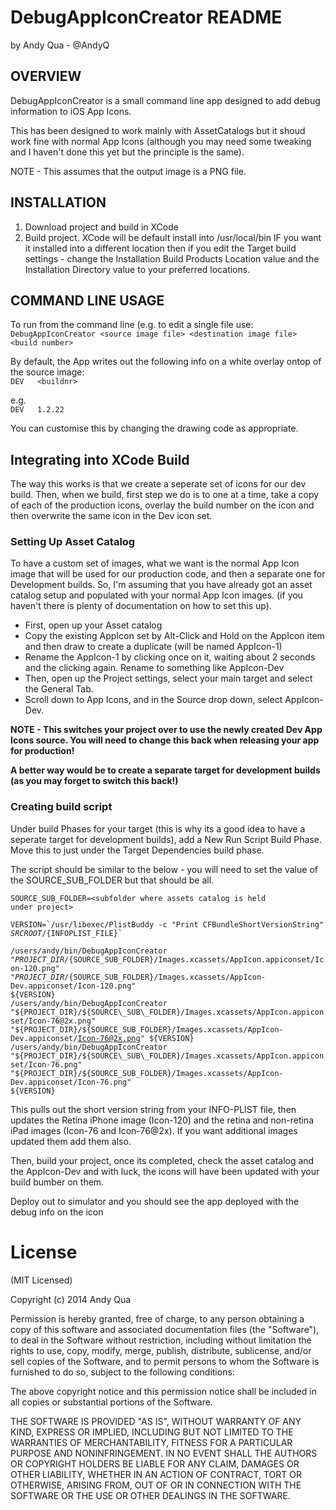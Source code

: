 DebugAppIconCreator README
========================

by Andy Qua - @AndyQ

OVERVIEW
--------
DebugAppIconCreator is a small command line app designed to add debug information to iOS App Icons.

This has been designed to work mainly with AssetCatalogs but it shoud work fine with normal App Icons (although you may need some tweaking and I haven't done this yet but the principle is the same).

NOTE - This assumes that the output image is a PNG file.

INSTALLATION
------------

1. Download project and build in XCode
2. Build project. XCode will be default install into /usr/local/bin
   IF you want it installed into a different location then if you edit the Target build settings - change the Installation Build Products Location value and the Installation Directory value to your preferred locations.

COMMAND LINE USAGE
------------------
To run from the command line (e.g. to edit a single file use:  
`DebugAppIconCreator <source image file> <destination image file> <build number>`

By default, the App writes out the following info on a white overlay ontop of the source image:  
`DEV  
<buildnr>`

e.g.  
`DEV  
1.2.22`

You can customise this by changing the drawing code as appropriate.

Integrating into XCode Build
----------------------------

The way this works is that we create a seperate set of icons for our dev build. Then, when we build, first step we do is to one at a time, take a copy of each of the production icons, overlay the build number on the icon and then overwrite the same icon in the Dev icon set.

### Setting Up Asset Catalog ###

To have a custom set of images, what we want is the normal App Icon image that will be used for our production code, and then a separate one for Development builds.
So, I'm assuming that you have already got an asset catalog setup and populated with your normal App Icon images. (if you haven't there is plenty of documentation on how to set this up).

* First, open up your Asset catalog
* Copy the existing AppIcon set by Alt-Click and Hold on the AppIcon item and then draw to create a duplicate (will be named AppIcon-1)
* Rename the AppIcon-1 by clicking once on it, waiting about 2 seconds and the clicking again. Rename to something like AppIcon-Dev
* Then, open up the Project settings, select your main target and select the General Tab.
* Scroll down to App Icons, and in the Source drop down, select AppIcon-Dev.


**NOTE - This switches your project over to use the newly created Dev App Icons source. You will need to change this back when releasing your app for production!**  

**A better way would be to create a separate target for development builds (as you may forget to switch this back!)**

### Creating build script ###

Under build Phases for your target (this is why its a good idea to have a seperate target for development builds), add a New Run Script Build Phase.
Move this to just under the Target Dependencies build phase.

The script should be similar to the below - you will need to set the value of the SOURCE\_SUB\_FOLDER but that should be all.  

<code>SOURCE\_SUB\_FOLDER=&lt;subfolder where assets catalog is held under project&gt;  
VERSION=\`/usr/libexec/PlistBuddy -c "Print CFBundleShortVersionString" ${SRCROOT}/${INFOPLIST\_FILE}\`  
/users/andy/bin/DebugAppIconCreator "${PROJECT\_DIR}/${SOURCE\_SUB\_FOLDER}/Images.xcassets/AppIcon.appiconset/Icon-120.png" "${PROJECT\_DIR}/${SOURCE\_SUB\_FOLDER}/Images.xcassets/AppIcon-Dev.appiconset/Icon-120.png" ${VERSION}  
/users/andy/bin/DebugAppIconCreator "${PROJECT\_DIR}/${SOURCE\_SUB\_FOLDER}/Images.xcassets/AppIcon.appiconset/Icon-76@2x.png" "${PROJECT\_DIR}/${SOURCE\_SUB\_FOLDER}/Images.xcassets/AppIcon-Dev.appiconset/Icon-76@2x.png" ${VERSION}  
/users/andy/bin/DebugAppIconCreator "${PROJECT\_DIR}/${SOURCE\_SUB\_FOLDER}/Images.xcassets/AppIcon.appiconset/Icon-76.png" "${PROJECT\_DIR}/${SOURCE\_SUB\_FOLDER}/Images.xcassets/AppIcon-Dev.appiconset/Icon-76.png" ${VERSION}
</code>

This pulls out the short version string from your INFO-PLIST file, then updates the Retina iPhone image (Icon-120) and the retina and non-retina iPad images (Icon-76 and Icon-76@2x).  If you want additional images updated them add them also.

Then, build your project, once its completed, check the asset catalog and the AppIcon-Dev and with luck, the icons will have been updated with your build bumber on them.

Deploy out to simulator and you should see the app deployed with the debug info on the icon

License
=======
(MIT Licensed)

Copyright (c) 2014 Andy Qua

Permission is hereby granted, free of charge, to any person obtaining a copy of this software and associated documentation files (the "Software"), to deal in the Software without restriction, including without limitation the rights to use, copy, modify, merge, publish, distribute, sublicense, and/or sell copies of the Software, and to permit persons to whom the Software is furnished to do so, subject to the following conditions:

The above copyright notice and this permission notice shall be included in all copies or substantial portions of the Software.

THE SOFTWARE IS PROVIDED "AS IS", WITHOUT WARRANTY OF ANY KIND, EXPRESS OR IMPLIED, INCLUDING BUT NOT LIMITED TO THE WARRANTIES OF MERCHANTABILITY, FITNESS FOR A PARTICULAR PURPOSE AND NONINFRINGEMENT. IN NO EVENT SHALL THE AUTHORS OR COPYRIGHT HOLDERS BE LIABLE FOR ANY CLAIM, DAMAGES OR OTHER LIABILITY, WHETHER IN AN ACTION OF CONTRACT, TORT OR OTHERWISE, ARISING FROM, OUT OF OR IN CONNECTION WITH THE SOFTWARE OR THE USE OR OTHER DEALINGS IN THE SOFTWARE.
